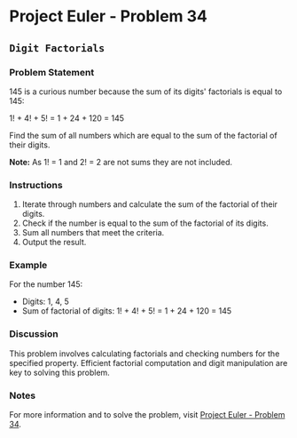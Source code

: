 # Project Euler - Problem 34

## `Digit Factorials`

### Problem Statement

145 is a curious number because the sum of its digits' factorials is equal to 145:

1! + 4! + 5! = 1 + 24 + 120 = 145

Find the sum of all numbers which are equal to the sum of the factorial of their digits.

**Note:** As 1! = 1 and 2! = 2 are not sums they are not included.

### Instructions

1. Iterate through numbers and calculate the sum of the factorial of their digits.
2. Check if the number is equal to the sum of the factorial of its digits.
3. Sum all numbers that meet the criteria.
4. Output the result.

### Example

For the number 145:
- Digits: 1, 4, 5
- Sum of factorial of digits: 1! + 4! + 5! = 1 + 24 + 120 = 145

### Discussion

This problem involves calculating factorials and checking numbers for the specified property. Efficient factorial computation and digit manipulation are key to solving this problem.

### Notes

For more information and to solve the problem, visit [Project Euler - Problem 34](https://projecteuler.net/problem=34).
